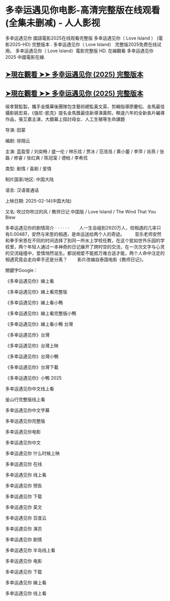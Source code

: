 <h1>多幸运遇见你电影-高清完整版在线观看(全集未删减) - 人人影视</h1>
多幸运遇见你 國語電影2025在线观看完整版 多幸运遇见你（ Love Island ） (電影2025-HD) 完整版本 . 多幸运遇见你（ Love Island） 完整版2025免费在线试用。 多幸运遇见你（ Love Island）電影完整版 HD. 在線觀看 多幸运遇见你 2025 中國電影在線.</p>

## [➤現在觀看 ➤➤ 多幸运遇见你 (2025) 完整版本](https://t.co/faV7sxqXmh)

## [➤現在觀看 ➤➤ 多幸运遇见你 (2025) 完整版本](https://t.co/faV7sxqXmh)

侯孝賢監製，攜手金獎幕後團隊包含藝術總監黃文英、剪輯指導廖慶松、金馬最佳攝影姚宏易，《強尼･凱克》提名金馬獎最佳新導演黃熙，睽違六年的全新長片編導作品，張艾嘉主演，大銀幕上探討母女、人工生殖等生命課題

导演: 田蒙

编剧: 徐翔云

主演: 蓝盈莹 / 刘奕畅 / 盛一伦 / 林乐炫 / 贾冰 / 范湉湉 / 黄小蕾 / 李萍 / 肖燕 / 张磊 / 修睿 / 张红爽 / 陈冠甯 / 德柏 / 李希侃

类型: 剧情 / 喜剧 / 爱情

制片国家/地区: 中国大陆

语言: 汉语普通话

上映日期: 2025-02-14(中国大陆)

又名: 吹过你吹过的风 / 教师日记 中国版 / Love Island / The Wind That You Blew

多幸运遇见你的剧情简介 · · · · · ·
　　人一生会碰到2920万人，但相遇的几率只有0.00487，安然与宋恩的相遇，是命运送给两个人的奇迹。
　　音乐老师安然和拳手宋恩在不同的时间选择了到同一所水上学校任教，在这个犹如世外乐园的学校里，两个年轻人通过一本神奇的日记展开了跨时空的交流，在一次次文字与心灵的交流碰撞中，爱情悄然滋生。都说相爱不能抵万难合适才能，两个人命中注定的相遇究竟会走向牵手还是分离？
　　影片改编自泰国电影《教师日记》。

關鍵字Google：

《多幸运遇见你》線上看

《多幸运遇见你》線上看完整版

《多幸运遇见你》線上看小鴨

《多幸运遇见你》線上看完整版小鴨

《多幸运遇见你》線上看小鴨 台灣

《多幸运遇见你》台灣

《多幸运遇见你》台灣上映

《多幸运遇见你》台灣小鴨

《多幸运遇见你》台灣下載

《多幸运遇见你》小鴨 2025

多幸运遇见你中文线上看

釜山行完整版线上看

多幸运遇见你中文字幕

多幸运遇见你完整版

多幸运遇见你电影

多幸运遇见你中文

多幸运遇见你 什么时候上映

多幸运遇见你 在线

多幸运遇见你 线上看

多幸运遇见你 预告

多幸运遇见你 下载

多幸运遇见你 英文

多幸运遇见你 百度云

多幸运遇见你 演员

多幸运遇见你 剧情

多幸运遇见你 半岛线上看

多幸运遇见你 电影

多幸运遇见你 下载

多幸运遇见你 線上看

多幸运遇见你 线上看
